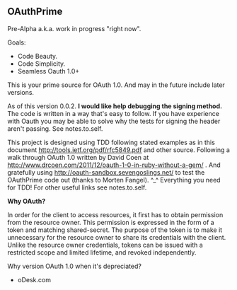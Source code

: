 **OAuthPrime**
---
Pre-Alpha a.k.a. work in progress "right now".

Goals:
 * Code Beauty.
 * Code Simplicity.
 * Seamless Oauth 1.0+

This is your prime source for OAuth 1.0.  And may in the future
include later versions.

As of this version 0.0.2. **I would like help debugging the signing
method.**  The code is written in a way that's easy to follow.  If
you have experience with Oauth you may be able to solve why the
tests for signing the header aren't passing.  See notes.to.self.

This project is designed using TDD following stated examples as in
this document http://tools.ietf.org/pdf/rfc5849.pdf and other source.
Following a walk through OAuth 1.0 written by David Coen at
http://www.drcoen.com/2011/12/oauth-1-0-in-ruby-without-a-gem/ .  And
gratefully using http://oauth-sandbox.sevengoslings.net/ to test
the OAuthPrime code out (thanks to Morten Fangel). ^_^
Everything you need for TDD!  For other useful links see notes.to.self.

**Why OAuth?**

In order for the client to access resources, it first has to obtain
permission from the resource owner. This permission is expressed in
the form of a token and matching shared-secret. The purpose of the
token is to make it unnecessary for the resource owner to share its
credentials with the client. Unlike the resource owner credentials,
tokens can be issued with a restricted scope and limited lifetime,
and revoked independently.

Why version OAuth 1.0 when it's depreciated?

 * oDesk.com
